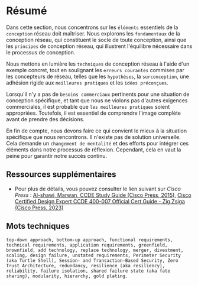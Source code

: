# Résumé

Dans cette section, nous concentrons sur les `éléments` essentiels de la `conception` réseau doit maîtriser. Nous explorons les `fondamentaux` de la conception réseau, qui constituent le socle de toute conception, ainsi que les `principes` de conception réseau, qui illustrent l'équilibre nécessaire dans le processus de conception. 

Nous mettons en lumière les `techniques` de conception réseau à l'aide d'un exemple concret, tout en soulignant les `erreurs courantes` commises par les concepteurs de réseau, telles que les `hypothèses`, la `surconception`, une adhésion rigide aux `meilleures pratiques` et les `idées préconçues`.

Lorsqu'il n'y a pas de `besoins commerciaux` pertinents pour une situation de conception spécifique, et tant que nous ne violons pas d'autres exigences commerciales, il est probable que `les meilleures pratiques` soient appropriées. Toutefois, il est essentiel de comprendre l'image complète avant de prendre des décisions. 

En fin de compte, nous devons faire ce qui convient le mieux à la situation spécifique que nous rencontrons. Il n'existe pas de solution universelle. Cela demande un `changement de mentalité` et des efforts pour intégrer ces éléments dans notre processus de réflexion. Cependant, cela en vaut la peine pour garantir notre succès continu.

## Ressources supplémentaires

- Pour plus de détails, vous pouvez consulter le lien suivant sur *Cisco Press* : [Al-shawi, Marwan, CCDE Study Guide (Cisco Press, 2015)](https://www.ciscopress.com/store/ccde-study-guide-9781587143809), [Cisco Certified Design Expert CCDE 400-007 Official Cert Guide - Zig Zsiga (Cisco Press, 2023) ](https://www.ciscopress.com/store/cisco-certified-design-expert-ccde-400-007-official-9780137601042)

## Mots techniques

`top-down approach, bottom-up approach, functional requirements, technical requirements, application requirements, greenfield, brownfield, add technology, replace technology, merger, divestment, scaling, design failure, unstated requirements, Perimeter Security (aka Turtle Shell), Session- and Transaction-Based Security, Zero Trust Architecture, redundancy, resilience (aka resiliency), reliability, failure isolation, shared failure state (aka fate sharing), modularity, hierarchy, gold plating.`